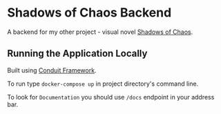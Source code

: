 # Shadows of Chaos Backend

  A backend for my other project - visual novel [Shadows of Chaos](https://github.com/KiSSEDBYFiR3/shadows-of-chaos).


## Running the Application Locally

Built using [Conduit Framework](https://conduit.io).

To run type `docker-compose up` in project directory's command line.

To look for `Documentation` you should use `/docs` endpoint in your address bar.
